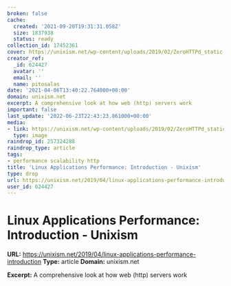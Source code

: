 ```yaml
---
broken: false
cache:
  created: '2021-09-20T19:31:31.058Z'
  size: 1837938
  status: ready
collection_id: 17452361
cover: https://unixism.net/wp-content/uploads/2019/02/ZeroHTTPd_static.png
creator_ref:
  _id: 624427
  avatar: ''
  email: ''
  name: pitosalas
date: '2021-04-06T13:40:22.764000+00:00'
domain: unixism.net
excerpt: A comprehensive look at how web (http) servers work
important: false
last_update: '2022-06-23T22:43:23.861000+00:00'
media:
- link: https://unixism.net/wp-content/uploads/2019/02/ZeroHTTPd_static.png
  type: image
raindrop_id: 257324288
raindrop_type: article
tags:
- performance scalability http
title: 'Linux Applications Performance: Introduction - Unixism'
type: drop
url: https://unixism.net/2019/04/linux-applications-performance-introduction
user_id: 624427
---
```


# Linux Applications Performance: Introduction - Unixism

**URL:** https://unixism.net/2019/04/linux-applications-performance-introduction
**Type:** article
**Domain:** unixism.net

**Excerpt:** A comprehensive look at how web (http) servers work
